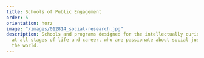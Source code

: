 ```yaml
---
title: Schools of Public Engagement
order: 5
orientation: horz
image: "/images/012814_social-research.jpg"
description: Schools and programs designed for the intellectually curious and creative,
  at all stages of life and career, who are passionate about social justice around
  the world.
---
```


